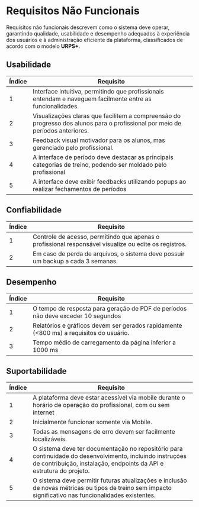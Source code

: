 # Requisitos Não Funcionais

Requisitos não funcionais descrevem como o sistema deve operar, garantindo qualidade, usabilidade e desempenho adequados à experiência dos usuários e à administração eficiente da plataforma, classificados de acordo com o modelo **URPS+**.

## Usabilidade
| Índice | Requisito                                                                                              |
|--------|--------------------------------------------------------------------------------------------------------|
| 1      | Interface intuitiva, permitindo que profissionais entendam e naveguem facilmente entre as funcionalidades. |     
| 2      | Visualizações claras que facilitem a compreensão do progresso dos alunos para o profissional por meio de períodos anteriores. |     
| 3      | Feedback visual motivador para os alunos, mas gerenciado pelo profissional.                            |    
| 4      | A interface de período deve destacar as principais categorias de treino, podendo ser moldado pelo profissional |
| 5      | A interface deve exibir feedbacks utilizando popups ao realizar fechamentos de períodos |

## Confiabilidade
| Índice | Requisito                                                                                              | 
|--------|--------------------------------------------------------------------------------------------------------|
| 1      | Controle de acesso, permitindo que apenas o profissional responsável visualize ou edite os registros.  |     
| 2      | Em caso de perda de arquivos, o sistema deve possuir um backup a cada 3 semanas.                       |  

## Desempenho
| Índice | Requisito                                                                                              |
|--------|--------------------------------------------------------------------------------------------------------|
| 1      | O tempo de resposta para geração de PDF de períodos não deve exceder 10 segundos |       
| 2      | Relatórios e gráficos devem ser gerados rapidamente (<800 ms) a requisitos do usuário.                           |       
| 3      | Tempo médio de carregamento da página inferior a 1000 ms |

## Suportabilidade
| Índice | Requisito                                                                                              | 
|--------|--------------------------------------------------------------------------------------------------------|
| 1      | A plataforma deve estar acessível via mobile durante o horário de operação do profissional, com ou sem internet           |      
| 2      | Inicialmente funcionar somente via Mobile.                                                             |       
| 3      | Todas as mensagens de erro devem ser facilmente localizáveis.           |       
| 4      | O sistema deve ter documentação no repositório para continuidade do desenvolvimento, incluindo instruções de contribuição, instalação, endpoints da API e estrutura do projeto. |
| 5     | O sistema deve permitir futuras atualizações e inclusão de novas métricas ou tipos de treino sem impacto significativo nas funcionalidades existentes. |  


